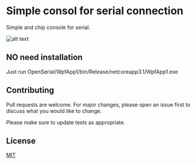 # Simple consol for serial connection

Simple and chip console for serial.   

![alt text](ladi40kif/OpenSerial/blob/master/img.jpg?raw=true)

## NO need installation

Just run OpenSerial/WpfApp1/bin/Release/netcoreapp3.1/WpfApp1.exe

## Contributing

Pull requests are welcome. For major changes, please open an issue first to discuss what you would like to change.

Please make sure to update tests as appropriate.

## License
[MIT](https://choosealicense.com/licenses/mit/)